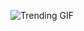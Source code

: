 ![Trending GIF](https://media1.giphy.com/media/2jMtpIi8mhE8ctiMtK/giphy.gif?cid=8bb2177286ze9ykkk4agw12z748vfwrtznz4j2045kbdr9rr&ep=v1_gifs_search&rid=giphy.gif&ct=g)
